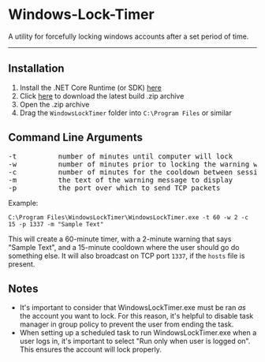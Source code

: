 # Windows-Lock-Timer
A utility for forcefully locking windows accounts after a set period of time.
___

## Installation

1. Install the .NET Core Runtime (or SDK) [here](https://dotnet.microsoft.com/download)
2. Click [here](https://github.com/christian-kramer/Windows-Lock-Timer/raw/master/WindowsLockTimer.zip) to download the latest build .zip archive
2. Open the .zip archive
3. Drag the `WindowsLockTimer` folder into `C:\Program Files` or similar

## Command Line Arguments

<pre>
-t			number of minutes until computer will lock
-w			number of minutes prior to locking the warning will display
-c			number of minutes for the cooldown between sessions
-m			the text of the warning message to display
-p			the port over which to send TCP packets
</pre>

Example:

`C:\Program Files\WindowsLockTimer\WindowsLockTimer.exe -t 60 -w 2 -c 15 -p 1337 -m "Sample Text"`

This will create a 60-minute timer, with a 2-minute warning that says "Sample Text", and a 15-minute cooldown where the user should go do something else. It will also broadcast on TCP port `1337`, if the `hosts` file is present.


## Notes

* It's important to consider that WindowsLockTimer.exe must be ran *as* the account you want to lock. For this reason, it's helpful to disable task manager in group policy to prevent the user from ending the task.
* When setting up a scheduled task to run WindowsLockTimer.exe when a user logs in, it's important to select "Run only when user is logged on". This ensures the account will lock properly.
